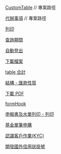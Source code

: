 [CustomTable]() // 專案路徑

[代辦事項]() // 專案路徑

[列印]()

[查詢期間]()

[自動登出]()

[下載檔案]()

[table 合計]()

[結構 - 匯款性質]()

[下載 PDF]()

[formHook]()

[申報書及水單列印 - 列印]()

[基金單筆申購]()

[認識客戶作業(KYC)]()

[開發國外信用狀掛號]()
